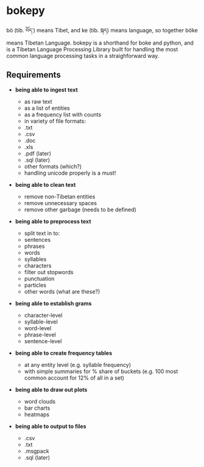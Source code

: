 # bokepy

bö (tib. བོད་) means Tibet, and ke (tib. སྐད) means language, so together böke means Tibetan Language. bokepy is a shorthand for boke and python, and is a Tibetan Language Processing Library built for handling the most common language processing tasks in a straighforward way. 

## Requirements

- **being able to ingest text**
  - as raw text
  - as a list of entities 
  - as a frequency list with counts
  - in variety of file formats:
   - .txt
   - .csv
   - .doc
   - .xls
   - .pdf (later)
   - .sql (later)
   - other formats (which?)
  - handling unicode properly is a must! 
  
- **being able to clean text**
  - remove non-Tibetan entities
  - remove unnecessary spaces 
  - remove other garbage (needs to be defined) 
  
- **being able to preprocess text**
  - split text in to: 
   - sentences 
   - phrases
   - words
   - syllables 
   - characters
  - filter out stopwords
   - punctuation
   - particles
   - other words (what are these?)
   
- **being able to establish grams**
  - character-level
  - syllable-level
  - word-level
  - phrase-level
  - sentence-level
  
- **being able to create frequency tables**
  - at any entity level (e.g. syllable frequency)
  - with simple summaries for % share of buckets (e.g. 100 most common account for 12% of all in a set)
  
- **being able to draw out plots**
  - word clouds 
  - bar charts 
  - heatmaps
  
- **being able to output to files**
  - .csv
  - .txt
  - .msgpack
  - .sql (later)
